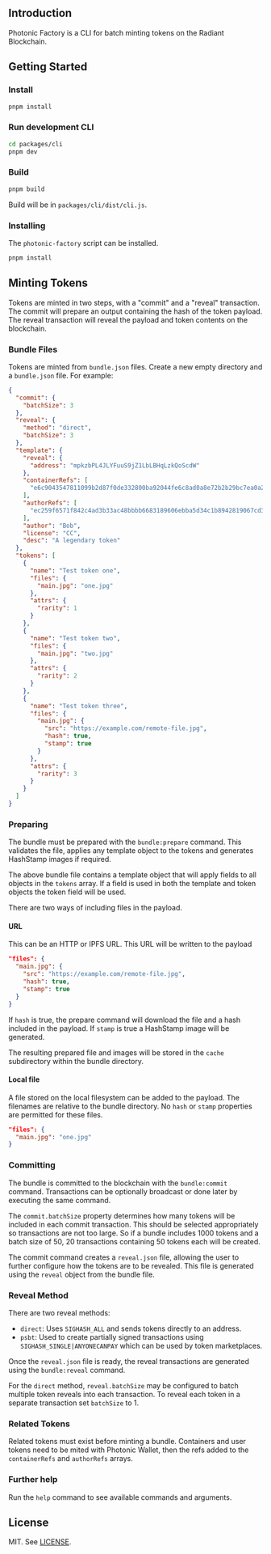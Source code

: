 ## Introduction

Photonic Factory is a CLI for batch minting tokens on the Radiant Blockchain.

## Getting Started

### Install

```bash
pnpm install
```

### Run development CLI

```bash
cd packages/cli
pnpm dev
```

### Build

```bash
pnpm build
```

Build will be in `packages/cli/dist/cli.js`.

### Installing

The `photonic-factory` script can be installed.

```bash
pnpm install
```

## Minting Tokens

Tokens are minted in two steps, with a "commit" and a "reveal" transaction. The commit will prepare an output containing the hash of the token payload. The reveal transaction will reveal the payload and token contents on the blockchain.

### Bundle Files

Tokens are minted from `bundle.json` files. Create a new empty directory and a `bundle.json` file. For example:

```json
{
  "commit": {
    "batchSize": 3
  },
  "reveal": {
    "method": "direct",
    "batchSize": 3
  },
  "template": {
    "reveal": {
      "address": "mpkzbPL4JLYFuuS9jZ1LbLBHqLzkQoScdW"
    },
    "containerRefs": [
      "e6c9043547811099b2d87f0de332800ba92044fe6c8ad0a8e72b2b29bc7ea0a200000000"
    ],
    "authorRefs": [
      "ec259f6571f842c4ad3b33ac48bbbb6683189606ebba5d34c1b8942819067cd300000000"
    ],
    "author": "Bob",
    "license": "CC",
    "desc": "A legendary token"
  },
  "tokens": [
    {
      "name": "Test token one",
      "files": {
        "main.jpg": "one.jpg"
      },
      "attrs": {
        "rarity": 1
      }
    },
    {
      "name": "Test token two",
      "files": {
        "main.jpg": "two.jpg"
      },
      "attrs": {
        "rarity": 2
      }
    },
    {
      "name": "Test token three",
      "files": {
        "main.jpg": {
          "src": "https://example.com/remote-file.jpg",
          "hash": true,
          "stamp": true
        }
      },
      "attrs": {
        "rarity": 3
      }
    }
  ]
}
```

### Preparing

The bundle must be prepared with the `bundle:prepare` command. This validates the file, applies any template object to the tokens and generates HashStamp images if required.

The above bundle file contains a template object that will apply fields to all objects in the `tokens` array. If a field is used in both the template and token objects the token field will be used.

There are two ways of including files in the payload.

#### URL

This can be an HTTP or IPFS URL. This URL will be written to the payload

```json
"files": {
  "main.jpg": {
    "src": "https://example.com/remote-file.jpg",
    "hash": true,
    "stamp": true
  }
}
```

If `hash` is true, the prepare command will download the file and a hash included in the payload. If `stamp` is true a HashStamp image will be generated.

The resulting prepared file and images will be stored in the `cache` subdirectory within the bundle directory.

#### Local file

A file stored on the local filesystem can be added to the payload. The filenames are relative to the bundle directory. No `hash` or `stamp` properties are permitted for these files.

```json
"files": {
  "main.jpg": "one.jpg"
}
```

### Committing

The bundle is committed to the blockchain with the `bundle:commit` command. Transactions can be optionally broadcast or done later by executing the same command.

The `commit.batchSize` property determines how many tokens will be included in each commit transaction. This should be selected appropriately so transactions are not too large. So if a bundle includes 1000 tokens and a batch size of 50, 20 transactions containing 50 tokens each will be created.

The commit command creates a `reveal.json` file, allowing the user to further configure how the tokens are to be revealed. This file is generated using the `reveal` object from the bundle file.

### Reveal Method

There are two reveal methods:

- `direct`: Uses `SIGHASH_ALL` and sends tokens directly to an address.
- `psbt`: Used to create partially signed transactions using `SIGHASH_SINGLE|ANYONECANPAY` which can be used by token marketplaces.

Once the `reveal.json` file is ready, the reveal transactions are generated using the `bundle:reveal` command.

For the `direct` method, `reveal.batchSize` may be configured to batch multiple token reveals into each transaction. To reveal each token in a separate transaction set `batchSize` to 1.

### Related Tokens

Related tokens must exist before minting a bundle. Containers and user tokens need to be mited with Photonic Wallet, then the refs added to the `containerRefs` and `authorRefs` arrays.

### Further help

Run the `help` command to see available commands and arguments.

## License

MIT. See [LICENSE](LICENSE).
